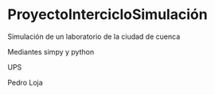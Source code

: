 # ProyectoIntercicloSimulación
Simulación de un laboratorio de la ciudad de cuenca

Mediantes simpy y python

UPS

Pedro Loja
